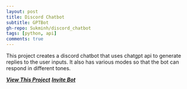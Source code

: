 ```yaml
---
layout: post
title: Discord Chatbot
subtitle: GPTBot
gh-repo: Sukminh/discord_chatbot
tags: [python, api]
comments: true
---
```


This project creates a discord chatbot that uses chatgpt api to generate replies to the user inputs. It also has various modes so that the bot can respond in different tones.

[***View This Project***](https://github.com/Sukminh/discord_chatbot)
[***Invite Bot***](https://discord.com/api/oauth2/authorize?client_id=1118709048104190074&permissions=1634235578432&scope=bot)
